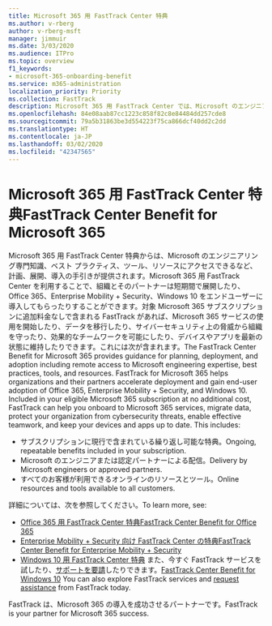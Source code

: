 ```yaml
---
title: Microsoft 365 用 FastTrack Center 特典
ms.author: v-rberg
author: v-rberg-msft
manager: jimmuir
ms.date: 3/03/2020
ms.audience: ITPro
ms.topic: overview
f1_keywords:
- microsoft-365-onboarding-benefit
ms.service: m365-administration
localization_priority: Priority
ms.collection: FastTrack
description: Microsoft 365 用 FastTrack Center では、Microsoft のエンジニアリング専門知識、ベスト プラクティス、ツール、リソースにアクセスできるなど、計画、展開、導入の手引きが提供されます。Microsoft 365 用 FastTrack Center を利用することで、組織とそのパートナーは短期間で展開したり、Office 365、Windows 10、Enterprise Mobility + Security をエンドユーザーに導入してもらったりすることができます。
ms.openlocfilehash: 84e08aab87cc1223c858f82c8e84484dd257cde8
ms.sourcegitcommit: 79a5b31863be3d554223f75ca866dcf40dd2c2dd
ms.translationtype: HT
ms.contentlocale: ja-JP
ms.lasthandoff: 03/02/2020
ms.locfileid: "42347565"
---
```

# <a name="fasttrack-center-benefit-for-microsoft-365"></a><span data-ttu-id="2e11e-104">Microsoft 365 用 FastTrack Center 特典</span><span class="sxs-lookup"><span data-stu-id="2e11e-104">FastTrack Center Benefit for Microsoft 365</span></span>

<span data-ttu-id="2e11e-p102">Microsoft 365 用 FastTrack Center 特典からは、Microsoft のエンジニアリング専門知識、ベスト プラクティス、ツール、リソースにアクセスできるなど、計画、展開、導入の手引きが提供されます。Microsoft 365 用 FastTrack Center を利用することで、組織とそのパートナーは短期間で展開したり、Office 365、Enterprise Mobility + Security、Windows 10 をエンドユーザーに導入してもらったりすることができます。対象 Microsoft 365 サブスクリプションに追加料金なしで含まれる FastTrack があれば、Microsoft 365 サービスの使用を開始したり、データを移行したり、サイバーセキュリティ上の脅威から組織を守ったり、効果的なチームワークを可能にしたり、デバイスやアプリを最新の状態に維持したりできます。これには次が含まれます。</span><span class="sxs-lookup"><span data-stu-id="2e11e-p102">The FastTrack Center Benefit for Microsoft 365 provides guidance for planning, deployment, and adoption including remote access to Microsoft engineering expertise, best practices, tools, and resources. FastTrack for Microsoft 365 helps organizations and their partners accelerate deployment and gain end-user adoption of Office 365, Enterprise Mobility + Security, and Windows 10. Included in your eligible Microsoft 365 subscription at no additional cost, FastTrack can help you onboard to Microsoft 365 services, migrate data, protect your organization from cybersecurity threats, enable effective teamwork, and keep your devices and apps up to date. This includes:</span></span>

- <span data-ttu-id="2e11e-109">サブスクリプションに現行で含まれている繰り返し可能な特典。</span><span class="sxs-lookup"><span data-stu-id="2e11e-109">Ongoing, repeatable benefits included in your subscription.</span></span>
- <span data-ttu-id="2e11e-110">Microsoft のエンジニアまたは認定パートナーによる配信。</span><span class="sxs-lookup"><span data-stu-id="2e11e-110">Delivery by Microsoft engineers or approved partners.</span></span>
- <span data-ttu-id="2e11e-111">すべてのお客様が利用できるオンラインのリソースとツール。</span><span class="sxs-lookup"><span data-stu-id="2e11e-111">Online resources and tools available to all customers.</span></span>
  
<span data-ttu-id="2e11e-112">詳細については、次を参照してください。</span><span class="sxs-lookup"><span data-stu-id="2e11e-112">To learn more, see:</span></span>

- [<span data-ttu-id="2e11e-113">Office 365 用 FastTrack Center 特典</span><span class="sxs-lookup"><span data-stu-id="2e11e-113">FastTrack Center Benefit for Office 365</span></span>](O365-fasttrack-benefit-for-office-365.md) 
- [<span data-ttu-id="2e11e-114">Enterprise Mobility + Security 向け FastTrack Center の特典</span><span class="sxs-lookup"><span data-stu-id="2e11e-114">FastTrack Center Benefit for Enterprise Mobility + Security</span></span>](EMS-fasttrack-benefit-for-EMS.md)
- <span data-ttu-id="2e11e-115">[Windows 10 用 FastTrack Center 特典](Win-10-fasttrack-benefit-for-Windows-10.md) また、今すぐ FastTrack サービスを試したり、[サポートを要請](https://go.microsoft.com/fwlink/p/?LinkId=2003903)したりできます。</span><span class="sxs-lookup"><span data-stu-id="2e11e-115">[FastTrack Center Benefit for Windows 10](Win-10-fasttrack-benefit-for-Windows-10.md) You can also explore FastTrack services and [request assistance](https://go.microsoft.com/fwlink/p/?LinkId=2003903) from FastTrack today.</span></span>

<span data-ttu-id="2e11e-116">FastTrack は、Microsoft 365 の導入を成功させるパートナーです。</span><span class="sxs-lookup"><span data-stu-id="2e11e-116">FastTrack is your partner for Microsoft 365 success.</span></span>
  
  

 